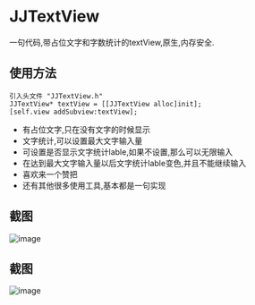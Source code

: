 # JJTextView
一句代码,带占位文字和字数统计的textView,原生,内存安全.

## 使用方法
```
引入头文件 "JJTextView.h"
JJTextView* textView = [[JJTextView alloc]init];
[self.view addSubview:textView];
```

* 有占位文字,只在没有文字的时候显示
* 文字统计,可以设置最大文字输入量
* 可设置是否显示文字统计lable,如果不设置,那么可以无限输入
* 在达到最大文字输入量以后文字统计lable变色,并且不能继续输入
* 喜欢来一个赞把
* 还有其他很多使用工具,基本都是一句实现

## 截图
![image](https://github.com/luowenqi/JJTextView/blob/master/示例代码/示例代码/截图/QQ20170422-171349.png)

## 截图
![image](https://github.com/luowenqi/JJTextView/blob/master/示例代码/示例代码/截图/QQ20170422-171753.png)




